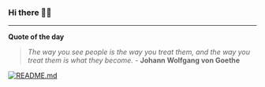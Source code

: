 ### Hi there 👋🏻


---

**Quote of the day**

> *The way you see people is the way you treat them, and the way you treat them is what they become.* - **Johann Wolfgang von Goethe** 

[![README.md](https://github.com/marcolovazzano/marcolovazzano/actions/workflows/readme.yml/badge.svg?branch=main)](https://github.com/marcolovazzano/marcolovazzano/actions/workflows/readme.yml)
